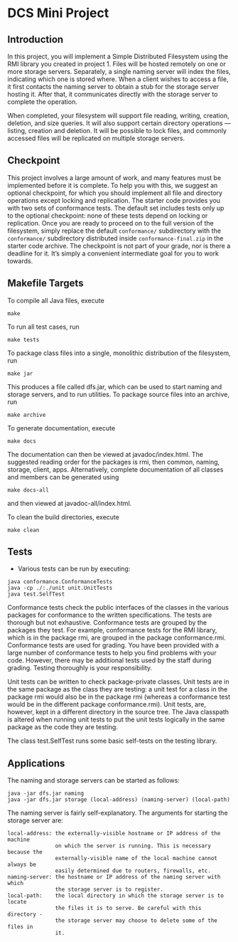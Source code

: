# DCS Mini Project

## Introduction

In this project, you will implement a Simple Distributed Filesystem using the RMI library you created in project 1. Files will be hosted remotely on one or more storage servers. Separately, a single naming server will index the files, indicating which one is stored where. When a client wishes to access a file, it first contacts the naming server to obtain a stub for the storage server hosting it. After that, it communicates directly with the storage server to complete the operation.

When completed, your filesystem will support file reading, writing, creation, deletion, and size queries. It will also support certain directory operations — listing, creation and deletion. It will be possible to lock files, and commonly accessed files will be replicated on multiple storage servers.

## Checkpoint

This project involves a large amount of work, and many features must be implemented before it is complete. To help you with this, we suggest an optional checkpoint, for which you should implement all file and directory operations except locking and replication. The starter code provides you with two sets of conformance tests. The default set includes tests only up to the optional checkpoint: none of these tests depend on locking or replication. Once you are ready to proceed on to the full version of the filesystem, simply replace the default `conformance/` subdirectory with the `conformance/` subdirectory distributed inside `conformance-final.zip` in the starter code archive. The checkpoint is not part of your grade, nor is there a deadline for it. It’s simply a convenient intermediate goal for you to work towards.

## Makefile Targets

To compile all Java files, execute
```
make
```

To run all test cases, run
```
make tests
```

To package class files into a single, monolithic distribution of the filesystem, run
```
make jar
```

This produces a file called dfs.jar, which can be used to start naming and storage servers, and to run utilities. To package source files into an archive, run
```
make archive
```

To generate documentation, execute
```
make docs
```

The documentation can then be viewed at javadoc/index.html. The suggested reading order for the packages is rmi, then common, naming, storage, client, apps. Alternatively, complete documentation of all classes and members can be generated using
```
make docs-all
```
and then viewed at javadoc-all/index.html.

To clean the build directories, execute
```
make clean
```

## Tests

* Various tests can be run by executing:
```
java conformance.ConformanceTests
java -cp ./:./unit unit.UnitTests
java test.SelfTest
```

Conformance tests check the public interfaces of the classes in the various packages for conformance to the written specifications. The tests are thorough but not exhaustive. Conformance tests are grouped by the packages they test. For example, conformance tests for the RMI library, which is in the package rmi, are grouped in the package conformance.rmi. Conformance tests are used for grading. You have been provided with a large number of conformance tests to help you find problems with your code. However, there may be additional tests used by the staff during grading. Testing thoroughly is your responsibility.

Unit tests can be written to check package-private classes. Unit tests are in the same package as the class they are testing: a unit test for a class in the package rmi would also be in the package rmi (whereas a conformance test would be in the different package conformance.rmi). Unit tests, are, however, kept in a different directory in the source tree. The Java classpath is altered when running unit tests to put the unit tests logically in the same package as the code they are testing.

The class test.SelfTest runs some basic self-tests on the testing library.

## Applications

The naming and storage servers can be started as follows:
```
java -jar dfs.jar naming
java -jar dfs.jar storage (local-address) (naming-server) (local-path)
```

The naming server is fairly self-explanatory. The arguments for starting the storage server are:
```
local-address: the externally-visible hostname or IP address of the machine
               on which the server is running. This is necessary because the
               externally-visible name of the local machine cannot always be
               easily determined due to routers, firewalls, etc.
naming-server: the hostname or IP address of the naming server with which
               the storage server is to register.
local-path:    the local directory in which the storage server is to locate
               the files it is to serve. Be careful with this directory -
               the storage server may choose to delete some of the files in
               it.
```